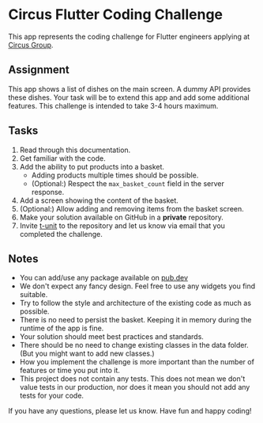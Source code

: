 # Circus Flutter Coding Challenge

This app represents the coding challenge for Flutter engineers applying at [Circus Group](https://www.circus-group.com/).

## Assignment
This app shows a list of dishes on the main screen. A dummy API provides these dishes. Your task will be to extend this app and add some additional features. This challenge is intended to take 3-4 hours maximum. 

## Tasks
1. Read through this documentation.
2. Get familiar with the code.
3. Add the ability to put products into a basket. 
   * Adding products multiple times should be possible.
   * (Optional:) Respect the `max_basket_count` field in the server response.
4. Add a screen showing the content of the basket.
5. (Optional:) Allow adding and removing items from the basket screen.
6. Make your solution available on GitHub in a **private** repository.
7. Invite [t-unit](https://github.com/t-unit) to the repository and let us know via email that you completed the challenge.

## Notes
* You can add/use any package available on [pub.dev](https://pub.dev/)
* We don't expect any fancy design. Feel free to use any widgets you find suitable.
* Try to follow the style and architecture of the existing code as much as possible.
* There is no need to persist the basket. Keeping it in memory during the runtime of the app is fine.
* Your solution should meet best practices and standards.
* There should be no need to change existing classes in the data folder. (But you might want to add new classes.)
* How you implement the challenge is more important than the number of features or time you put into it.
* This project does not contain any tests. This does not mean we don't value tests in our production, nor does it mean you should not add any tests for your code.

If you have any questions, please let us know. Have fun and happy coding!